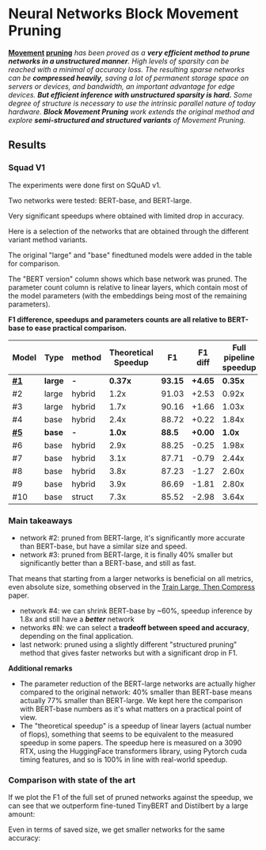 # Neural Networks Block Movement Pruning




**[Movement](https://arxiv.org/abs/2005.07683) [pruning](https://github.com/huggingface/transformers/tree/master/examples/research_projects/movement-pruning)** *has been proved as a **very efficient
method to prune networks in a unstructured manner**. High levels of sparsity can be reached with a minimal of accuracy loss. 
The resulting sparse networks can be **compressed heavily**,
saving a lot of permanent storage space on servers or devices, and bandwidth, an important advantage for edge devices.
**But efficient inference with unstructured sparsity is hard.**
Some degree of structure is necessary to use the intrinsic parallel nature of today hardware.
**Block Movement Pruning** work extends the original method and explore **semi-structured and structured variants** of Movement Pruning.*

## Results

### Squad V1
The experiments were done first on SQuAD v1.

Two networks were tested: BERT-base, and BERT-large.

Very significant speedups where obtained with limited drop in accuracy.

Here is a selection of the networks that are obtained through the different variant method variants.

The original "large" and "base" finedtuned models were added in the table for comparison.

The "BERT version" column shows which base network was pruned.
The parameter count column is relative to linear layers, which contain most of the model parameters (with the embeddings being most of the remaining parameters).

**F1 difference, speedups and parameters counts are all relative to BERT-base to ease practical comparison.**

    
|                                        Model                                         |  Type   |method|Theoretical<br>Speedup|   F1    | F1 diff |Full<br>pipeline<br>speedup|
|--------------------------------------------------------------------------------------|---------|------|----------------------|---------|---------|---------------------------|
|**[#1](https://huggingface.co/bert-large-uncased-whole-word-masking-finetuned-squad)**|**large**|**-** |**0.37x**             |**93.15**|**+4.65**|**0.35x**                  |
|#2                                                                                    |large    |hybrid|1.2x                  |    91.03|+2.53    |0.92x                      |
|#3                                                                                    |large    |hybrid|1.7x                  |    90.16|+1.66    |1.03x                      |
|#4                                                                                    |base     |hybrid|2.4x                  |    88.72|+0.22    |1.84x                      |
|**[#5](https://huggingface.co/csarron/bert-base-uncased-squad-v1)**                   |**base** |**-** |**1.0x**              |**88.5** |**+0.00**|**1.0x**                   |
|#6                                                                                    |base     |hybrid|2.9x                  |    88.25|-0.25    |1.98x                      |
|#7                                                                                    |base     |hybrid|3.1x                  |    87.71|-0.79    |2.44x                      |
|#8                                                                                    |base     |hybrid|3.8x                  |    87.23|-1.27    |2.60x                      |
|#9                                                                                    |base     |hybrid|3.9x                  |    86.69|-1.81    |2.80x                      |
|#10                                                                                   |base     |struct|7.3x                  |    85.52|-2.98    |3.64x                      |



### Main takeaways
- network #2: pruned from BERT-large, it's significantly more accurate than BERT-base, but have a similar size and speed.
- network #3: pruned from BERT-large, it is finally 40% smaller but significantly better than a BERT-base, and still as fast.

That means that starting from a larger networks is beneficial on all metrics, even absolute size, something observed in the [Train Large, Then Compress](https://arxiv.org/abs/2002.11794) paper.
  
- network #4: we can shrink BERT-base by ~60%, speedup inference by 1.8x and still have a ***better*** network
- networks #N: we can select a **tradeoff between speed and accuracy**, depending on the final application.
- last network: pruned using a slightly different "structured pruning" method that gives faster networks but with a significant drop in F1.

**Additional remarks**
- The parameter reduction of the BERT-large networks are actually higher compared to the original network: 40% smaller than BERT-base means actually 77% smaller than BERT-large.
We kept here the comparison with BERT-base numbers as it's what matters on a practical point of view.
- The "theoretical speedup" is a speedup of linear layers (actual number of flops), something that seems to be equivalent to the measured speedup in some papers. 
The speedup here is measured on a 3090 RTX, using the HuggingFace transformers library, using Pytorch cuda timing features, and so is 100% in line with real-world speedup.

### Comparison with state of the art 
If we plot the F1 of the full set of pruned networks against the speedup, we can see that we outperform fine-tuned TinyBERT and Distilbert by a large amount: 

 
 <div class="graph">
<script src="media/graph.js" id="55a3081b-e822-4c5a-8c3e-68163cf92422"></script></div>


Even in terms of saved size, we get smaller networks for the same accuracy:
 
 <div class="graph">
<script src="media/graph.js" id="55a3081b-e822-4c5a-8c3e-68163cf92422"></script></div>

